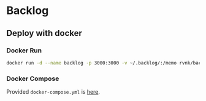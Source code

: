 # Backlog

## Deploy with docker

### Docker Run

```bash
docker run -d --name backlog -p 3000:3000 -v ~/.backlog/:/memo rvnk/backlog:latest
```

### Docker Compose

Provided `docker-compose.yml` is [here](./docker-compose.yml).
